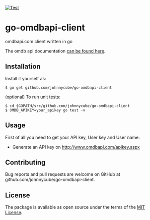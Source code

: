 [![Test](https://github.com/johnnycube/go-omdbapi-client/actions/workflows/test.yml/badge.svg)](https://github.com/johnnycube/go-omdbapi-client/actions/workflows/test.yml)

# go-omdbapi-client

omdbapi.com client written in go

The omdb api documentation [can be found here](http://www.omdbapi.com/).

## Installation

Install it yourself as:

    $ go get github.com/johnnycube/go-omdbapi-client

(optional) To run unit tests:

    $ cd $GOPATH/src/github.com/johnnycube/go-omdbapi-client
    $ OMDB_APIKEY=your_apikey go test -v

## Usage

First of all you need to get your API key, User key and User name:

* Generate an API key on http://www.omdbapi.com/apikey.aspx

## Contributing

Bug reports and pull requests are welcome on GitHub at github.com/johnnycube/go-omdbapi-client.

## License

The package is available as open source under the terms of the [MIT License](http://opensource.org/licenses/MIT).
